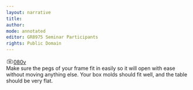 ```yaml
---
layout: narrative
title: 
author:
mode: annotated
editor: GR8975 Seminar Participants
rights: Public Domain
---
```


 <a href="http://gallica.bnf.fr/ark:/12148/btv1b10500001g/f166.image"><img src="../assets/photo-icon.png" alt="folio images" style="display:inline-block; margin-bottom:-3px;">080v</a><br/> 
 Make sure the pegs of your frame fit in easily so it will open with ease without moving anything else. Your box molds should fit well, and the table should be very flat. 
 